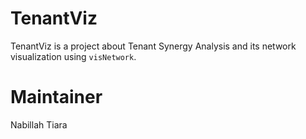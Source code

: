 # TenantViz
TenantViz is a project about Tenant Synergy Analysis and its network visualization using `visNetwork`. 

# Maintainer
Nabillah
Tiara

